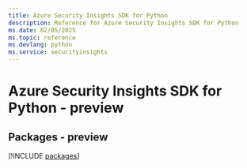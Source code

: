 ```yaml
---
title: Azure Security Insights SDK for Python
description: Reference for Azure Security Insights SDK for Python
ms.date: 02/05/2025
ms.topic: reference
ms.devlang: python
ms.service: securityinsights
---
```

# Azure Security Insights SDK for Python - preview
## Packages - preview
[!INCLUDE [packages](security-insights-index.md)]